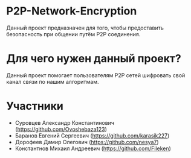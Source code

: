 # P2P-Network-Encryption
Данный проект предназначен для того, чтобы предоставить безопасность при общении путём P2P соединения.

# Для чего нужен данный проект?
Данный проект помогает пользователям P2P сетей шифровать свой канал связи по нашим алгоритмам.

# Участники
- Суровцев Александр Константинович (https://github.com/Ovoshebaza123)
- Баранов Евгений Сергеевич (https://github.com/karasik227)
- Дорофеев Дамир Олегович (https://github.com/nesya7)
- Константнов Михаил Андреевич (https://github.com/Fileken)

